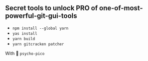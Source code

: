 ## Secret tools to unlock PRO of one-of-most-powerful-git-gui-tools

- `npm install --global yarn`
- `yas install`
- `yarn build`
- `yarn gitcracken patcher`


With 💙 `psycho-pico`